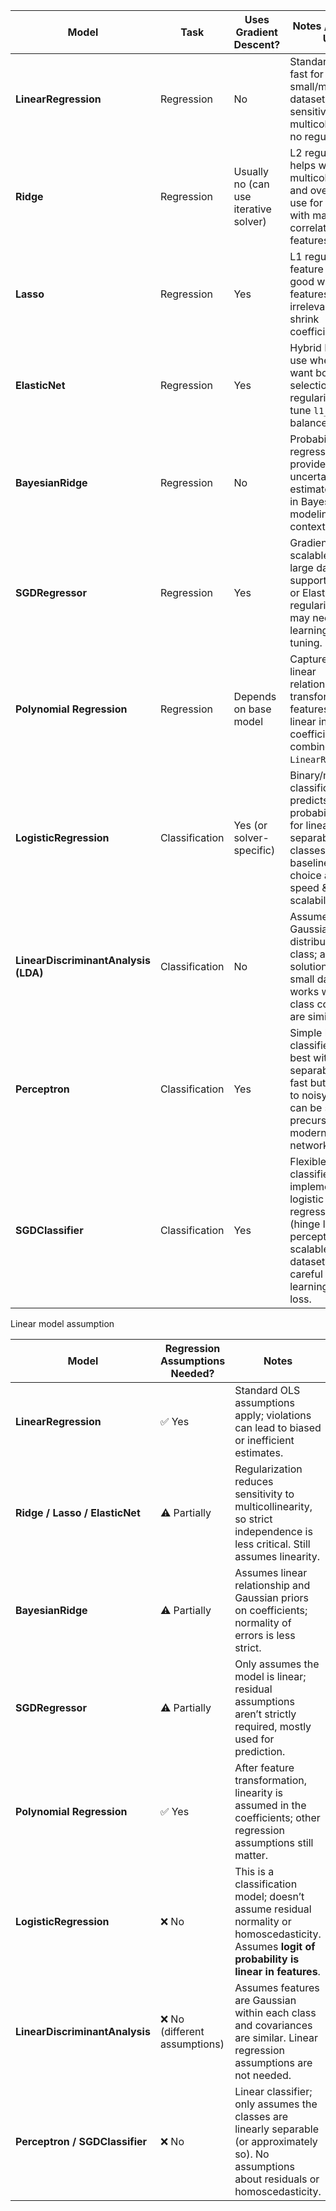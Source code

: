 | Model                                | Task           | Uses Gradient Descent?                | Notes / When to Use                                                                                                                                                        | sklearn Implementation                                                      |
| ------------------------------------ | -------------- | ------------------------------------- | -------------------------------------------------------------------------------------------------------------------------------------------------------------------------- | --------------------------------------------------------------------------- |
| **LinearRegression**                 | Regression     | No                                    | Standard OLS; fast for small/medium datasets; sensitive to multicollinearity; no regularization.                                                                           | `from sklearn.linear_model import LinearRegression`                         |
| **Ridge**                            | Regression     | Usually no (can use iterative solver) | L2 regularization; helps with multicollinearity and overfitting; use for datasets with many correlated features.                                                           | `from sklearn.linear_model import Ridge`                                    |
| **Lasso**                            | Regression     | Yes                                   | L1 regularization; feature selection; good when many features may be irrelevant; can shrink coefficients to 0.                                                             | `from sklearn.linear_model import Lasso`                                    |
| **ElasticNet**                       | Regression     | Yes                                   | Hybrid L1 + L2; use when you want both feature selection and regularization; tune `l1_ratio` for balance.                                                                  | `from sklearn.linear_model import ElasticNet`                               |
| **BayesianRidge**                    | Regression     | No                                    | Probabilistic regression; provides uncertainty estimates; useful in Bayesian modeling contexts.                                                                            | `from sklearn.linear_model import BayesianRidge`                            |
| **SGDRegressor**                     | Regression     | Yes                                   | Gradient-based, scalable to very large datasets; supports L1, L2, or ElasticNet regularization; may need careful learning rate tuning.                                     | `from sklearn.linear_model import SGDRegressor`                             |
| **Polynomial Regression**            | Regression     | Depends on base model                 | Captures non-linear relationships by transforming features; still linear in coefficients; combine with `LinearRegression`.                                                 | `from sklearn.preprocessing import PolynomialFeatures` + `LinearRegression` |
| **LogisticRegression**               | Classification | Yes (or solver-specific)              | Binary/multiclass classification; predicts probabilities; use for linearly separable classes or as baseline; solver choice affects speed & scalability.                    | `from sklearn.linear_model import LogisticRegression`                       |
| **LinearDiscriminantAnalysis (LDA)** | Classification | No                                    | Assumes Gaussian distribution per class; analytical solution; good for small datasets; works well when class covariances are similar.                                      | `from sklearn.discriminant_analysis import LinearDiscriminantAnalysis`      |
| **Perceptron**                       | Classification | Yes                                   | Simple linear classifier; works best with linearly separable data; fast but sensitive to noisy labels; can be seen as a precursor to modern neural networks.               | `from sklearn.linear_model import Perceptron`                               |
| **SGDClassifier**                    | Classification | Yes                                   | Flexible linear classifier; can implement logistic regression, SVM (hinge loss), or perceptron; scalable to huge datasets; needs careful tuning of learning rate and loss. | `from sklearn.linear_model import SGDClassifier`                            |

Linear model assumption

| Model                          | Regression Assumptions Needed? | Notes                                                                                                                                          |
| ------------------------------ | ------------------------------ | ---------------------------------------------------------------------------------------------------------------------------------------------- |
| **LinearRegression**           | ✅ Yes                          | Standard OLS assumptions apply; violations can lead to biased or inefficient estimates.                                                        |
| **Ridge / Lasso / ElasticNet** | ⚠ Partially                    | Regularization reduces sensitivity to multicollinearity, so strict independence is less critical. Still assumes linearity.                     |
| **BayesianRidge**              | ⚠ Partially                    | Assumes linear relationship and Gaussian priors on coefficients; normality of errors is less strict.                                           |
| **SGDRegressor**               | ⚠ Partially                    | Only assumes the model is linear; residual assumptions aren’t strictly required, mostly used for prediction.                                   |
| **Polynomial Regression**      | ✅ Yes                          | After feature transformation, linearity is assumed in the coefficients; other regression assumptions still matter.                             |
| **LogisticRegression**         | ❌ No                           | This is a classification model; doesn’t assume residual normality or homoscedasticity. Assumes **logit of probability is linear in features**. |
| **LinearDiscriminantAnalysis** | ❌ No (different assumptions)   | Assumes features are Gaussian within each class and covariances are similar. Linear regression assumptions are not needed.                     |
| **Perceptron / SGDClassifier** | ❌ No                           | Linear classifier; only assumes the classes are linearly separable (or approximately so). No assumptions about residuals or homoscedasticity.  |
